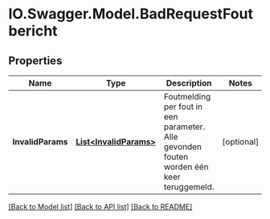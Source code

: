 # IO.Swagger.Model.BadRequestFoutbericht
## Properties

Name | Type | Description | Notes
------------ | ------------- | ------------- | -------------
**InvalidParams** | [**List&lt;InvalidParams&gt;**](InvalidParams.md) | Foutmelding per fout in een parameter. Alle gevonden fouten worden één keer teruggemeld. | [optional] 

[[Back to Model list]](../README.md#documentation-for-models) [[Back to API list]](../README.md#documentation-for-api-endpoints) [[Back to README]](../README.md)

